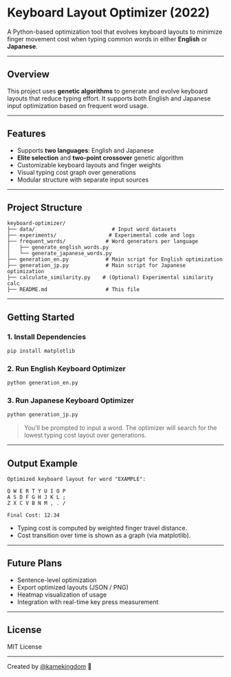 # Keyboard Layout Optimizer (2022)

A Python-based optimization tool that evolves keyboard layouts to minimize finger movement cost when typing common words in either **English** or **Japanese**.

---

## Overview

This project uses **genetic algorithms** to generate and evolve keyboard layouts that reduce typing effort. It supports both English and Japanese input optimization based on frequent word usage.

---

## Features

- Supports **two languages**: English and Japanese
- **Elite selection** and **two-point crossover** genetic algorithm
- Customizable keyboard layouts and finger weights
- Visual typing cost graph over generations
- Modular structure with separate input sources

---

## Project Structure

```
keyboard-optimizer/
├── data/                         # Input word datasets
├── experiments/                 # Experimental code and logs
├── frequent_words/             # Word generators per language
│   ├── generate_english_words.py
│   └── generate_japanese_words.py
├── generation_en.py            # Main script for English optimization
├── generation_jp.py            # Main script for Japanese optimization
├── calculate_similarity.py    # (Optional) Experimental similarity calc
├── README.md                   # This file
```

---

## Getting Started

### 1. Install Dependencies
```bash
pip install matplotlib
```

### 2. Run English Keyboard Optimizer
```bash
python generation_en.py
```

### 3. Run Japanese Keyboard Optimizer
```bash
python generation_jp.py
```

> You'll be prompted to input a word. The optimizer will search for the lowest typing cost layout over generations.

---

## Output Example

```
Optimized keyboard layout for word "EXAMPLE":

Q W E R T Y U I O P
A S D F G H J K L ;
Z X C V B N M , . /

Final Cost: 12.34
```

- Typing cost is computed by weighted finger travel distance.
- Cost transition over time is shown as a graph (via matplotlib).

---

## Future Plans

- Sentence-level optimization
- Export optimized layouts (JSON / PNG)
- Heatmap visualization of usage
- Integration with real-time key press measurement

---

## License

MIT License

---

Created by [@kamekingdom](https://github.com/kamekingdom) 🌟

